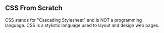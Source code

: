 ## CSS From Scratch

CSS stands for "Cascading Stylesheet" and is NOT a programming language. CSS is a stylistic language used to layout and design web pages.

